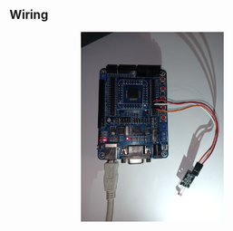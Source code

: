 ## Wiring

<p align="center">
  <img width=50% height=50% src="https://github.com/rumenski11/BK-430-1B/blob/main/Documents/MSP430-LightSensor.jpg">
</p>